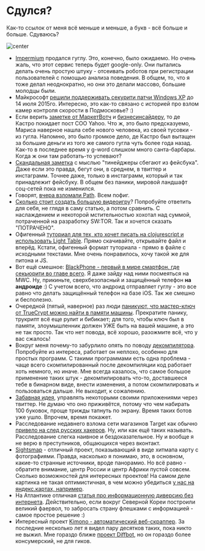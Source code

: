 # Сдулся?

Как-то ссылок от меня всё меньше и меньше, а букв - всё больше и больше. Сдуваюсь?

![center](http://i.imgur.com/TBQiKWl.jpg)

* [Impermium](https://www.impermium.com/) продался гуглу. Это, конечно, было ожидаемо. Но очень жаль, что этот сервис теперь будет google-only. Они пытались делать очень простую штуку - отсеивать роботов при регистрации пользователей с помощью анализа поведения. В общем, то, что я тоже делал неоднократно, но они это делали массово, большие молодцы были.
* Майкрософт [решили поддерживать секурити патчи Windows XP](http://thenextweb.com/microsoft/2014/01/15/microsoft-extends-updates-windows-xp-security-products-july-14-2015/#!skiWt) до 14 июля 2015го. Интересно, это как-то связано с историей про взлом камер контроля скорости в Подмосковье? :)
* Если верить [заметке от МаркетВотч](http://www.marketwatch.com/story/yahoo-says-coo-de-castro-leaving-thursday-2014-01-15) и [бизнесинсайдеру](http://www.businessinsider.com/after-only-15-months-marissa-mayer-fired-her-first-major-hire-2014-1), то де Кастро покидает пост COO Yahoo. Что ж, это было предсказуемо, Мариса наверное нашла себе нового человека, из своей тусовки - из гугла. Напомню, это было громкое дело, де Кастро был вытащен за большие деньги из того же самого гугла чуть более года назад. Как-то в последнее время у g-word слишком много санта-барбары. Когда ж они там работать-то успевают?
* [Скандальная заметка](http://istrategylabs.com/2014/01/3-million-teens-leave-facebook-in-3-years-the-2014-facebook-demographic-report/) с мыслью "тинейджеры сбегают из фейсбука". Даже если это правда, бегут они, в среднем, в твиттер и инстаграмм. Точнее даже, только в инстаграмм, который и так принадлежит фейсбуку. В общем без паники, мировой ландшафт соц-сетей пока не изменился.
* Говорят, [вчера взломали Path](http://valleywag.gawker.com/path-got-hacked-and-no-one-cared-1502223461). Всем пофиг.
* [Сколько стоит создать большую видеоигру](http://kotaku.com/how-much-does-it-cost-to-make-a-big-video-game-1501413649)? Попробуйте ответить для себя, не глядя в саму статью, а потом сравнить. С наслаждением и некоторой мстительностью хохотал над суммой, потраченной на разработку SW:TOR. Так и хочется сказать "ПОТРАЧЕНО".
* Офигенный [туториал для тех, кто хочет писать на clojurescript и использовать Light Table](https://github.com/swannodette/lt-cljs-tutorial). Прямо скачивайте, открывайте файл и вперёд. Кстати, офигенный формат туториала - прямо в файле с исходными текстами. Мне очень понравилось, хочу такой же для питона и JS.
* Вот ещё смешное: [BlackPhone - первый в мире смартфон, где секьюрити во главе всего](https://www.blackphone.ch/). Я даже зайду над ними посмеяться на MWC. Ну, прикиньте, сверхбезопасный и защищённый телефон **на андроиде** :) С учетом всего, что андроид отправляет гуглу - это все равно что делать защищённый телефон на базе iOS. Так же смешно и бесполезно.
* Очередной (пятый, наверное) раз люди [паникуют, что мастер-ключ от TrueCrypt можно найти в памяти машины](http://volatility-labs.blogspot.ru/2014/01/truecrypt-master-key-extraction-and.html). Прекратите панику, трукрипт всё еще рулит и бибикает; для того, чтобы ключ был в памяти, злоумышленник должен УЖЕ быть на вашей машине, а это не так просто. Так что нет повода, всё хорошо, разожмите всё, что у вас сжалось!
* Вокруг меня почему-то забурлило опять по поводу [декомпилятора](http://decompiler.fit.vutbr.cz/decompilation/). Попробуйте из интереса, работает он неплохо, особенно для простых программ. С такими программами есть одна проблема - чаще всего скомпилированный после декомпиляции код работает хоть немного, но иначе. Мне всегда казалось, что самое большое применение таких штук - декомпилировать что-то, доставшееся тебе в бинарном виде, внести изменения, а потом скомпилировать и пользоваться дальше. Не выходит, к сожалению.
* [Забавная идея](http://ctrltwit.com/), управлять некоторыми своими приложениями через твиттер. Не думаю что оно приживётся, потому что чем набирать 100 буковок, проще трижды тапнуть по экрану. Время таких ботов уже ушло. Впрочем, время покажет.
* Расследование недавнего взлома сети магазинов Target как обычно [привело на след русских хакеров](http://krebsonsecurity.com/2014/01/a-first-look-at-the-target-intrusion-malware/). Ну, или как ещё таких называть. Расследование слегка наивное и бездоказательное. Ну и вообще я не верю в преступников, общающихся через вконтакт.
* [Sightsmap](http://www.sightsmap.com/#) - отличный проект, показывающий в виде хитмапа карту с фотографиями. Правда, насколько я понимаю, это, в основном, какие-то странные источники, вроде панорамио. Но всё равно - обратите внимание, центр России и центр Африки пустой совсем. Сколько возможностей для интересных проектов! На самом деле картинка не такая оптимистичная, в чем можно убедиться [у нас на  яндекс.картах, например](http://maps.yandex.ru/-/CVfUeH1s).
* На Атлантике отличная [статья про информационную диверсию без интернета](http://www.theatlantic.com/international/archive/2014/01/we-hacked-north-korea-with-balloons-and-usb-drives/283106/). Действительно, если вокруг Северной Кореи построили великий фаервол, то забросать страну флешками с информацией - самое простое решение :)
* Интересный проект [Kimono - автоматический веб-скраппер](http://kimonify.kimonolabs.com/kimload?url=http%3A%2F%2Fwww.kimonolabs.com%2Fwelcome.html). За последние несколько лет я видел пару десятков таких, пока никто не выжил. Мне гораздо ближе [проект Diffbot](http://diffbot.com), но он гораздо более консумерский, не для гиков.
